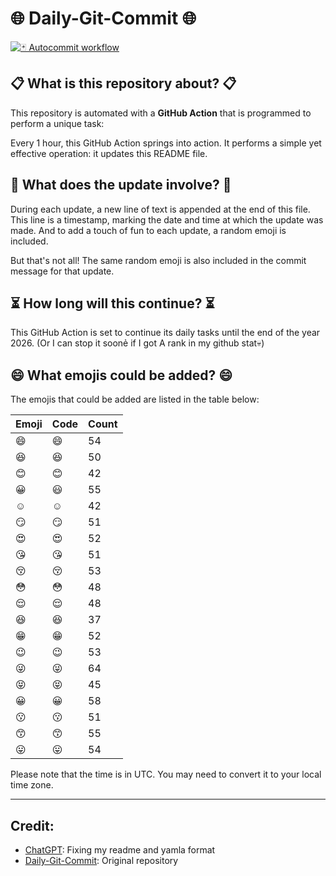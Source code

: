 # 🌐 Daily-Git-Commit 🌐

[![🃏 Autocommit workflow](https://github.com/kleqing/git-auto-commit/actions/workflows/main.yaml/badge.svg?event=check_run)](https://github.com/kleqing/git-auto-commit/actions/workflows/main.yaml)

## 📋 What is this repository about? 📋

This repository is automated with a **GitHub Action** that is programmed to perform a unique task:

Every 1 hour, this GitHub Action springs into action. It performs a simple yet effective operation: it updates this README file.

## 🔄 What does the update involve? 🔄

During each update, a new line of text is appended at the end of this file. This line is a timestamp, marking the date and time at which the update was made. And to add a touch of fun to each update, a random emoji is included.

But that's not all! The same random emoji is also included in the commit message for that update.

## ⏳ How long will this continue? ⏳

This GitHub Action is set to continue its daily tasks until the end of the year 2026. (Or I can stop it soonẻ if I got A rank in my github stat💀)

## 😄 What emojis could be added? 😄

The emojis that could be added are listed in the table below:

| Emoji | Code | Count |
| --- | --- | --- |
| 😄 | :smile: | 54 |
| 😆 | :laughing: | 50 |
| 😊 | :blush: | 42 |
| 😀 | :smiley: | 55 |
| ☺️ | :relaxed: | 42 |
| 😏 | :smirk: | 51 |
| 😍 | :heart_eyes: | 52 |
| 😘 | :kissing_heart: | 51 |
| 😚 | :kissing_closed_eyes: | 53 |
| 😳 | :flushed: | 48 |
| 😌 | :relieved: | 48 |
| 😆 | :satisfied: | 37 |
| 😁 | :grin: | 52 |
| 😉 | :wink: | 53 |
| 😜 | :stuck_out_tongue_winking_eye: | 64 |
| 😝 | :stuck_out_tongue_closed_eyes: | 45 |
| 😀 | :grinning: | 58 |
| 😗 | :kissing: | 51 |
| 😙 | :kissing_smiling_eyes: | 55 |
| 😛 | :stuck_out_tongue: | 54 |

Please note that the time is in UTC. You may need to convert it to your local time zone.

---

## Credit:

- [ChatGPT](chatgpt.com): Fixing my readme and yamla format
- [Daily-Git-Commit](https://github.com/diegomarty/daily-git-commit): Original repository

